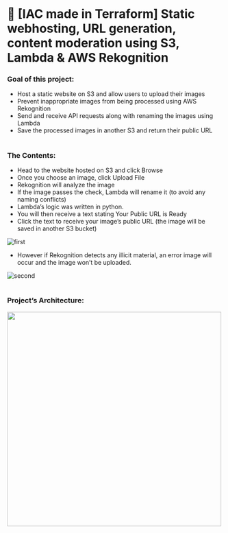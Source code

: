 # 📸 [IAC made in Terraform] Static webhosting, URL generation, content moderation using S3, Lambda & AWS Rekognition

### Goal of this project:
- Host a static website on S3 and allow users to upload their images
- Prevent inappropriate images from being processed using AWS Rekognition
- Send and receive API requests along with renaming the images using Lambda
- Save the processed images in another S3 and return their public URL

#
### The Contents:
- Head to the website hosted on S3 and click Browse
- Once you choose an image, click Upload File
- Rekognition will analyze the image
- If the image passes the check, Lambda will rename it (to avoid any naming conflicts)
- Lambda’s logic was written in python.
- You will then receive a text stating  Your Public URL is Ready
- Click the text to receive your image’s public URL (the image will be saved in another S3 bucket)

![first](https://github.com/user-attachments/assets/cb61b76e-fa76-4d28-98d9-36fd9e230447)

- However if Rekognition detects any illicit material, an error image will occur and the image won’t be uploaded.

![second](https://github.com/user-attachments/assets/a9589892-43ce-4292-81d2-2b669a1e0564)

#
### Project’s Architecture:

<img width="500" src="https://github.com/user-attachments/assets/3fffdb72-313b-4cc9-a488-53a47b8fb9e1" />
